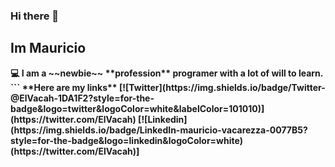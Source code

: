 ### Hi there 👋
## Im Mauricio 
<b/>
💻 I am a ~~newbie~~ **profession** programer with a lot of will to learn.
```
**Here are my links**
<b/>
[![Twitter](https://img.shields.io/badge/Twitter-@ElVacah-1DA1F2?style=for-the-badge&logo=twitter&logoColor=white&labelColor=101010)](https://twitter.com/ElVacah) [![Linkedin](https://img.shields.io/badge/LinkedIn-mauricio-vacarezza-0077B5?style=for-the-badge&logo=linkedin&logoColor=white)(https://twitter.com/ElVacah)]

